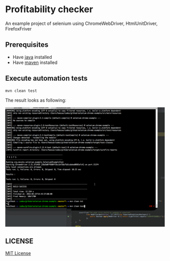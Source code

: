 # Profitability checker
An example project of selenium using ChromeWebDriver, HtmlUnitDriver, FirefoxFriver


## Prerequisites ##

* Have [java](http://www.oracle.com/technetwork/java/javase/downloads/index.html) installed
* Have [maven](http://maven.apache.org/) installed


## Execute automation tests ##

```bash
mvn clean test
```

The result looks as following:

![](./docs/img/autotests.gif)



## LICENSE ##

[MIT License](https://raw.githubusercontent.com/leftstick/selenium-example/master/LICENSE)
